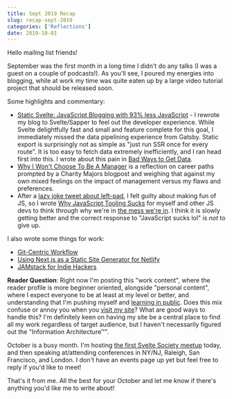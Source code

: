 ```yaml
---
title: Sept 2019 Recap
slug: recap-sept-2019
categories: ['Reflections']
date: 2019-10-01
---
```


Hello mailing list friends!

September was the first month in a long time I didn't do any talks (I was a guest on a couple of podcasts!). As you'll see, I poured my energies into blogging, while at work my time was quite eaten up by a large video tutorial project that should be released soon.

Some highlights and commentary:

- [Static Svelte: JavaScript Blogging with 93% less JavaScript](https://www.swyx.io/writing/svelte-static) - I rewrote my blog to Svelte/Sapper to feel out the developer experience. While Svelte delightfully fast and small and feature complete for this goal, I immediately missed the data pipelining experience from Gatsby. Static export is surprisingly not as simple as "just run SSR once for every route". It is too easy to fetch data extremely inefficiently, and I ran head first into this. I wrote about this pain in [Bad Ways to Get Data](https://www.swyx.io/writing/bad-ways-to-get-data).
- [Why I Won't Choose To Be A Manager](https://www.swyx.io/writing/not-manager) is a reflection on career paths prompted by a Charity Majors blogpost and weighing that against my own mixed feelings on the impact of management versus my flaws and preferences.
- After a [lazy joke tweet about left-pad](https://twitter.com/swyx/status/1173260769041035264), I felt guilty about making fun of JS, so I wrote [Why JavaScript Tooling Sucks](https://www.swyx.io/writing/js-tooling) for myself and other JS devs to think through why we're in [the mess we're in](https://www.youtube.com/watch?v=lKXe3HUG2l4). I think it is slowly getting better and the correct response to "JavaScript sucks lol" is _not_ to give up.

I also wrote some things for work:

- [Git-Centric Workflow](https://www.swyx.io/writing/netlify-git-centric)
- [Using Next.js as a Static Site Generator for Netlify](https://www.swyx.io/writing/netlify-nextjs-ssg)
- [JAMstack for Indie Hackers](https://www.swyx.io/writing/netlify-jamstack-indiehackers)

**Reader Question**: Right now I'm posting this "work content", where the reader profile is more beginner oriented, alongside "personal content", where I expect everyone to be at least at my level or better, and understanding that I'm pushing myself and [learning in public](https://www.swyx.io/writing/learn-in-public). Does this mix confuse or annoy you when you [visit my site](https://www.swyx.io/writing/)? What are good ways to handle this? I'm definitely keen on having my site be a central place to find all my work regardless of target audience, but I haven't necessarily figured out the "Information Architecture™".

October is a busy month. I'm hosting [the first Svelte Society meetup](https://www.meetup.com/Svelte-Society/events/zwkkjryznbcb/) today, and then speaking at/attending conferences in NY/NJ, Raleigh, San Francisco, and London. I don't have an events page up yet but feel free to reply if you'd like to meet!

That's it from me. All the best for your October and let me know if there's anything you'd like me to write about!
